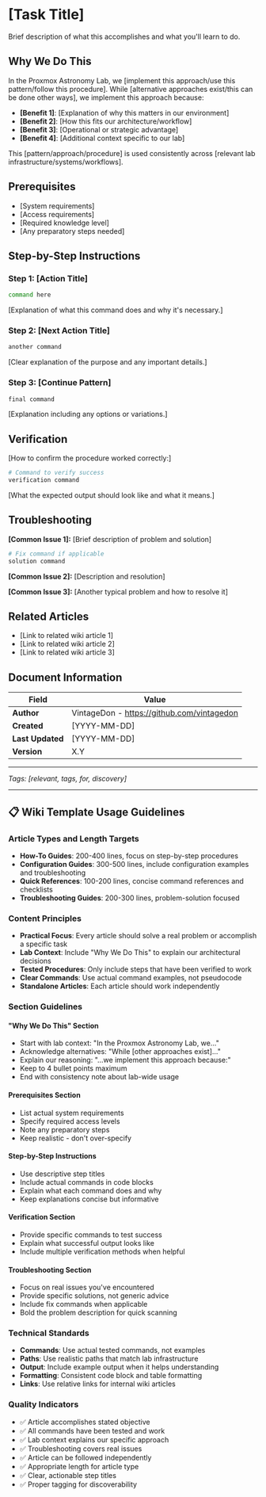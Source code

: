 # [Task Title]

Brief description of what this accomplishes and what you'll learn to do.

## Why We Do This

In the Proxmox Astronomy Lab, we [implement this approach/use this pattern/follow this procedure]. While [alternative approaches exist/this can be done other ways], we implement this approach because:

- **[Benefit 1]**: [Explanation of why this matters in our environment]
- **[Benefit 2]**: [How this fits our architecture/workflow]
- **[Benefit 3]**: [Operational or strategic advantage]
- **[Benefit 4]**: [Additional context specific to our lab]

This [pattern/approach/procedure] is used consistently across [relevant lab infrastructure/systems/workflows].

## Prerequisites

- [System requirements]
- [Access requirements]
- [Required knowledge level]
- [Any preparatory steps needed]

## Step-by-Step Instructions

### Step 1: [Action Title]

```bash
command here
```

[Explanation of what this command does and why it's necessary.]

### Step 2: [Next Action Title]

```bash
another command
```

[Clear explanation of the purpose and any important details.]

### Step 3: [Continue Pattern]

```bash
final command
```

[Explanation including any options or variations.]

## Verification

[How to confirm the procedure worked correctly:]

```bash
# Command to verify success
verification command
```

[What the expected output should look like and what it means.]

## Troubleshooting

**[Common Issue 1]:** [Brief description of problem and solution]

```bash
# Fix command if applicable
solution command
```

**[Common Issue 2]:** [Description and resolution]

**[Common Issue 3]:** [Another typical problem and how to resolve it]

## Related Articles

- [Link to related wiki article 1]
- [Link to related wiki article 2]
- [Link to related wiki article 3]

## Document Information

| **Field** | **Value** |
|-----------|-----------|
| **Author** | VintageDon - <https://github.com/vintagedon> |
| **Created** | [YYYY-MM-DD] |
| **Last Updated** | [YYYY-MM-DD] |
| **Version** | X.Y |

---
*Tags: [relevant, tags, for, discovery]*

---

## **📋 Wiki Template Usage Guidelines**

### **Article Types and Length Targets**

- **How-To Guides**: 200-400 lines, focus on step-by-step procedures
- **Configuration Guides**: 300-500 lines, include configuration examples and troubleshooting
- **Quick References**: 100-200 lines, concise command references and checklists
- **Troubleshooting Guides**: 200-300 lines, problem-solution focused

### **Content Principles**

- **Practical Focus**: Every article should solve a real problem or accomplish a specific task
- **Lab Context**: Include "Why We Do This" to explain our architectural decisions
- **Tested Procedures**: Only include steps that have been verified to work
- **Clear Commands**: Use actual command examples, not pseudocode
- **Standalone Articles**: Each article should work independently

### **Section Guidelines**

#### **"Why We Do This" Section**

- Start with lab context: "In the Proxmox Astronomy Lab, we..."
- Acknowledge alternatives: "While [other approaches exist]..."
- Explain our reasoning: "...we implement this approach because:"
- Keep to 4 bullet points maximum
- End with consistency note about lab-wide usage

#### **Prerequisites Section**

- List actual system requirements
- Specify required access levels
- Note any preparatory steps
- Keep realistic - don't over-specify

#### **Step-by-Step Instructions**

- Use descriptive step titles
- Include actual commands in code blocks
- Explain what each command does and why
- Keep explanations concise but informative

#### **Verification Section**

- Provide specific commands to test success
- Explain what successful output looks like
- Include multiple verification methods when helpful

#### **Troubleshooting Section**

- Focus on real issues you've encountered
- Provide specific solutions, not generic advice
- Include fix commands when applicable
- Bold the problem description for quick scanning

### **Technical Standards**

- **Commands**: Use actual tested commands, not examples
- **Paths**: Use realistic paths that match lab infrastructure
- **Output**: Include example output when it helps understanding
- **Formatting**: Consistent code block and table formatting
- **Links**: Use relative links for internal wiki articles

### **Quality Indicators**

- ✅ Article accomplishes stated objective
- ✅ All commands have been tested and work
- ✅ Lab context explains our specific approach
- ✅ Troubleshooting covers real issues
- ✅ Article can be followed independently
- ✅ Appropriate length for article type
- ✅ Clear, actionable step titles
- ✅ Proper tagging for discoverability

